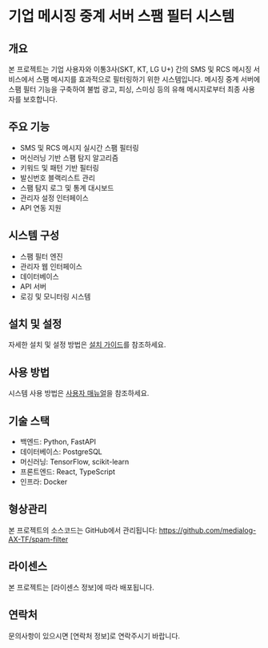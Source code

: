 # 기업 메시징 중계 서버 스팸 필터 시스템

## 개요
본 프로젝트는 기업 사용자와 이통3사(SKT, KT, LG U+) 간의 SMS 및 RCS 메시징 서비스에서 스팸 메시지를 효과적으로 필터링하기 위한 시스템입니다. 메시징 중계 서버에 스팸 필터 기능을 구축하여 불법 광고, 피싱, 스미싱 등의 유해 메시지로부터 최종 사용자를 보호합니다.

## 주요 기능
- SMS 및 RCS 메시지 실시간 스팸 필터링
- 머신러닝 기반 스팸 탐지 알고리즘
- 키워드 및 패턴 기반 필터링
- 발신번호 블랙리스트 관리
- 스팸 탐지 로그 및 통계 대시보드
- 관리자 설정 인터페이스
- API 연동 지원

## 시스템 구성
- 스팸 필터 엔진
- 관리자 웹 인터페이스
- 데이터베이스
- API 서버
- 로깅 및 모니터링 시스템

## 설치 및 설정
자세한 설치 및 설정 방법은 [설치 가이드](docs/installation.md)를 참조하세요.

## 사용 방법
시스템 사용 방법은 [사용자 매뉴얼](docs/user_manual.md)을 참조하세요.

## 기술 스택
- 백엔드: Python, FastAPI
- 데이터베이스: PostgreSQL
- 머신러닝: TensorFlow, scikit-learn
- 프론트엔드: React, TypeScript
- 인프라: Docker

## 형상관리
본 프로젝트의 소스코드는 GitHub에서 관리됩니다: https://github.com/medialog-AX-TF/spam-filter

## 라이센스
본 프로젝트는 [라이센스 정보]에 따라 배포됩니다.

## 연락처
문의사항이 있으시면 [연락처 정보]로 연락주시기 바랍니다. 
